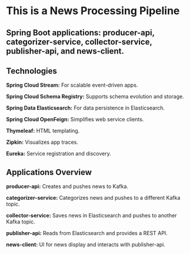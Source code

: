 # This is a News Processing Pipeline
## Spring Boot applications: producer-api, categorizer-service, collector-service, publisher-api, and news-client.

## Technologies
**Spring Cloud Stream:** For scalable event-driven apps.

**Spring Cloud Schema Registry:** Supports schema evolution and storage.

**Spring Data Elasticsearch:** For data persistence in Elasticsearch.

**Spring Cloud OpenFeign:** Simplifies web service clients.

**Thymeleaf:** HTML templating.

**Zipkin:** Visualizes app traces.

**Eureka:** Service registration and discovery.


## Applications Overview
**producer-api:** Creates and pushes news to Kafka.

**categorizer-service:** Categorizes news and pushes to a different Kafka topic.

**collector-service:** Saves news in Elasticsearch and pushes to another Kafka topic.

**publisher-api:** Reads from Elasticsearch and provides a REST API.

**news-client:** UI for news display and interacts with publisher-api.
